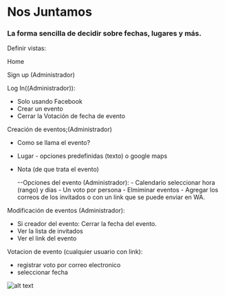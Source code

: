# Nos Juntamos
### La forma sencilla de decidir sobre fechas, lugares y más.


Definir vistas:

Home 

Sign up (Administrador)

Log In((Administrador)):
- Solo usando Facebook
- Crear  un evento
 - Cerrar la Votación de fecha de evento

Creación de eventos;(Administrador)
- Como se llama el evento?
- Lugar - opciones predefinidas (texto) o google maps
- Nota (de que trata el evento)

     --Opciones del evento (Administrador):
           - Calendario seleccionar hora (rango) y dias
           - Un voto por persona
           - Elmiminar eventos
           - Agregar los correos de los invitados o con un link que se puede enviar en WA.

Modificación de eventos (Administrador):
- Si creador del evento: Cerrar la fecha del evento.
- Ver la lista de invitados
- Ver el link del evento

Votacion de evento (cualquier usuario con link):
- registrar voto por correo electronico 
- seleccionar fecha




![alt text](https://github.com/sdevmandujano/NosJuntamos/project2.jpg "Project 2 screens")
